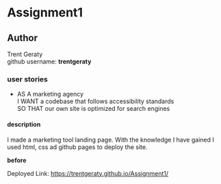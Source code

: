 # Assignment1

## Author 
Trent Geraty <br/>
github username: 
**trentgeraty**

### user stories
* AS A marketing agency <br/>
I WANT a codebase that follows accessibility standards <br/>
SO THAT our own site is optimized for search engines

#### description 

I made a marketing tool landing page. With the knowledge I have gained I used html, css ad github pages to deploy the site. <br/>

**before**

Deployed Link: https://trentgeraty.github.io/Assignment1/
